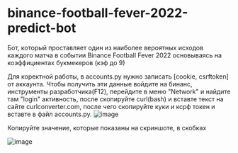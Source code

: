 # binance-football-fever-2022-predict-bot
Бот, который проставляет один из наиболее вероятных исходов каждого матча в событии Binance Football Fever 2022 основываясь на коэффициентах букмекеров (кэф до 9)

Для коректной работы, в accounts.py нужно записать [cookie, csrftoken] от аккаунта. Чтобы получить эти данные войдите на бинанс, инструменты разработчика(F12), перейдите в меню "Network" и найдите там "login" активность, после скопируйте curl(bash) и вставте текст на сайте curlconverter.com, после чего скопируйте куки и ксрф токен и вставте в файл accounts.py.
![image](https://user-images.githubusercontent.com/81830808/202874828-786b4ee0-6733-4f9a-9217-0e1ca0e93dfb.png)

Копируйте значение, которые показаны на скриншоте, в скобках

![image](https://user-images.githubusercontent.com/81830808/202874880-3209eca2-aea4-43e7-b0a0-5afaef9b97a0.png)
